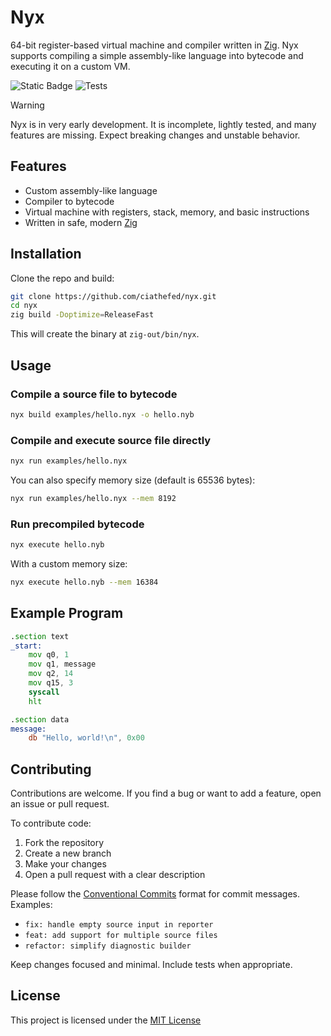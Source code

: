 # Nyx

64-bit register-based virtual machine and compiler written in [Zig](https://ziglang.org/). Nyx supports compiling a simple assembly-like language into bytecode and executing it on a custom VM.

![Static Badge](https://img.shields.io/badge/Zig-0.15.1-ec915c?style=flat-square&logo=zig)
![Tests](https://img.shields.io/github/actions/workflow/status/ciathefed/nyx/zig.yml?label=Tests%20%F0%9F%A7%AA&style=flat-square)

> [!WARNING]
> Nyx is in very early development. It is incomplete, lightly tested, and many features are missing. Expect breaking changes and unstable behavior.

## Features

* Custom assembly-like language
* Compiler to bytecode
* Virtual machine with registers, stack, memory, and basic instructions
* Written in safe, modern [Zig](https://ziglang.org/)

## Installation

Clone the repo and build:

```sh
git clone https://github.com/ciathefed/nyx.git
cd nyx
zig build -Doptimize=ReleaseFast
```

This will create the binary at `zig-out/bin/nyx`.

## Usage

### Compile a source file to bytecode

```sh
nyx build examples/hello.nyx -o hello.nyb
```

### Compile and execute source file directly

```sh
nyx run examples/hello.nyx
```

You can also specify memory size (default is 65536 bytes):

```sh
nyx run examples/hello.nyx --mem 8192
```

### Run precompiled bytecode

```sh
nyx execute hello.nyb
```

With a custom memory size:

```sh
nyx execute hello.nyb --mem 16384
```

## Example Program

```asm
.section text
_start:
    mov q0, 1
    mov q1, message
    mov q2, 14
    mov q15, 3
    syscall
    hlt

.section data
message:
    db "Hello, world!\n", 0x00
```

## Contributing

Contributions are welcome. If you find a bug or want to add a feature, open an issue or pull request.

To contribute code:

1. Fork the repository
2. Create a new branch
3. Make your changes
4. Open a pull request with a clear description

Please follow the [Conventional Commits](https://www.conventionalcommits.org/) format for commit messages. Examples:

- `fix: handle empty source input in reporter`
- `feat: add support for multiple source files`
- `refactor: simplify diagnostic builder`

Keep changes focused and minimal. Include tests when appropriate.

## License

This project is licensed under the [MIT License](./LICENSE)
